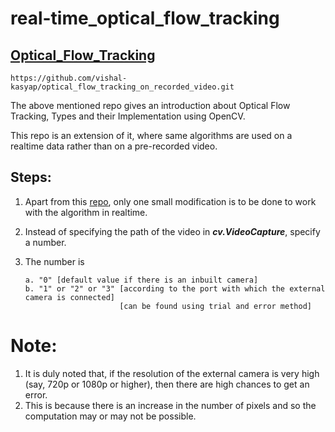 # real-time_optical_flow_tracking

## [Optical_Flow_Tracking](https://github.com/vishal-kasyap/optical_flow_tracking_on_recorded_video.git)



    https://github.com/vishal-kasyap/optical_flow_tracking_on_recorded_video.git
            
            
           
The above mentioned repo gives an introduction about Optical Flow Tracking, Types and their Implementation using OpenCV.

This repo is an extension of it, where same algorithms are used on a realtime data rather than on a pre-recorded video.

## Steps:

  1. Apart from this [repo](https://github.com/vishal-kasyap/optical_flow_tracking_on_recorded_video.git), only one small modification is to be done to work with the algorithm in realtime.
  2. Instead of specifying the path of the video in __*cv.VideoCapture*__, specify a number. 
  3. The number is 
 
         a. "0" [default value if there is an inbuilt camera] 
         b. "1" or "2" or "3" [according to the port with which the external camera is connected] 
                              [can be found using trial and error method]
               
               
# Note:

   1. It is duly noted that, if the resolution of the external camera is very high (say, 720p or 1080p or higher), then there are high chances to get an error.
   2. This is because there is an increase in the number of pixels and so the computation may or may not be possible.
